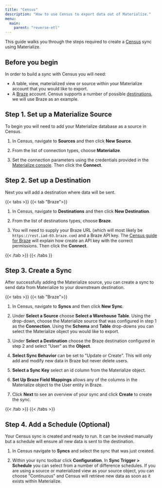 ```yaml
---
title: "Census"
description: "How to use Census to export data out of Materialize."
menu:
  main:
    parent: "reverse-etl"
---
```


This guide walks you through the steps required to create a [Census](https://www.getcensus.com/) sync using Materialize.

## Before you begin

In order to build a sync with Census you will need:

* A table, view, materialized view or source within your Materialize account that you would like to export.
* A [Braze](https://www.braze.com/) account. Census supports a number of possible [destinations](https://www.getcensus.com/integrations), we will use Braze as an example.

## Step 1. Set up a Materialize Source

To begin you will need to add your Materialize database as a source in Census.

1. In Census, navigate to **Sources** and then click **New Source**.

1. From the list of connection types, choose **Materialize**.

1. Set the connection parameters using the credentials provided in the [Materialize console](https://console.materialize.com/).
   Then click the **Connect**.

## Step 2. Set up a Destination

Next you will add a destination where data will be sent.

{{< tabs >}}
{{< tab "Braze">}}

1. In Census, navigate to **Destinations** and then click **New Destination**.

1. From the list of destinations types, choose **Braze**.

1. You will need to supply your Braze URL (which will most likely be `https://rest.iad-03.braze.com`) and a Braze API key.
   The [Census guide for Braze](https://docs.getcensus.com/destinations/braze) will explain how create an API key with the
   correct permissions. Then click the **Connect**.

{{< /tab >}}
{{< /tabs }}

## Step 3. Create a Sync

After successfully adding the Materialize source, you can create a sync to send data from Materialize to your downstream destination.

{{< tabs >}}
{{< tab "Braze">}}

1. In Census, navigate to **Syncs** and then click **New Sync**.

1. Under **Select a Source** choose **Select a Warehouse Table**. Using the drop-down, choose the Materialize source that was
   configured in step 1 as the **Connection**. Using the **Schema** and **Table** drop-downs you can select the
   Materialize object you would like to export.

1. Under **Select a Destination** choose the Braze destination configured in step 2 and select "User" as the **Object**.

1. **Select Sync Behavior** can be set to "Update or Create". This will only add and modify new data in Braze but never delete users.

1. **Select a Sync Key** select an id column from the Materialize object.

1. **Set Up Braze Field Mappings** allows any of the columns in the Materialize object to the User entity in Braze.

1. Click **Next** to see an overview of your sync and click **Create** to create the sync.

{{< /tab >}}
{{< /tabs >}}

## Step 4. Add a Schedule (Optional)

Your Census sync is created and ready to run. It can be invoked manually but a schedule will ensure all new data
is sent to the destination.

1. In Census navigate to **Syncs** and select the sync that was just created.

1. Within your sync toolbar click **Configuration**. In **Sync Trigger > Schedule** you can select from a number of
   difference schedules. If you are using a source or materialized view as your source object, you can choose "Continuous"
   and Census will retrieve new data as soon as it exists within Materialize.
